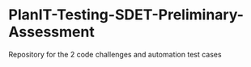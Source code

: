 # PlanIT-Testing-SDET-Preliminary-Assessment
Repository for the 2 code challenges and automation test cases
